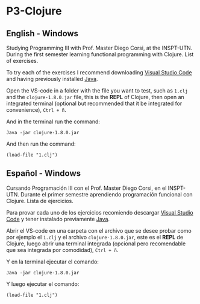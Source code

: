 # P3-Clojure


## English - Windows
Studying Programming III with Prof. Master Diego Corsi, at the INSPT-UTN. During the first semester learning functional programming with Clojure. List of exercises.

To try each of the exercises I recommend downloading [Visual Studio Code](https://code.visualstudio.com/download) and having previously installed [Java](https://www.java.com/download/ie_manual.jsp ).

Open the VS-code in a folder with the file you want to test, such as `1.clj` and the `clojure-1.8.0.jar` file, this is the **REPL** of Clojure, then open an integrated terminal (optional but recommended that it be integrated for convenience), `Ctrl + ñ`.

And in the terminal run the command: 
```
Java -jar clojure-1.8.0.jar
```
And then run the command: 
```
(load-file "1.clj")
```


## Español - Windows
Cursando Programación III con el Prof. Master Diego Corsi, en el INSPT-UTN. Durante el primer semestre aprendiendo programación funcional con Clojure. Lista de ejercicios.

Para provar cada uno de los ejercicios recomiendo descargar [Visual Studio Code](https://code.visualstudio.com/download) y tener instalado previamente [Java](https://www.java.com/download/ie_manual.jsp).

Abrir el VS-code en una carpeta con el archivo que se desee probar como por ejemplo el `1.clj` y el archivo `clojure-1.8.0.jar`, este es el **REPL** de Clojure, luego abrir una terminal integrada (opcional pero recomendable que sea integrada por comodidad), `Ctrl + ñ`.

Y en la terminal ejecutar el comando: 
```
Java -jar clojure-1.8.0.jar
```
Y luego ejecutar el comando: 
```
(load-file "1.clj")
```
